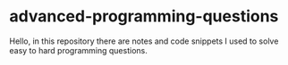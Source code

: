 # advanced-programming-questions
Hello, in this repository there are notes and code snippets I used to solve easy to hard programming questions.
